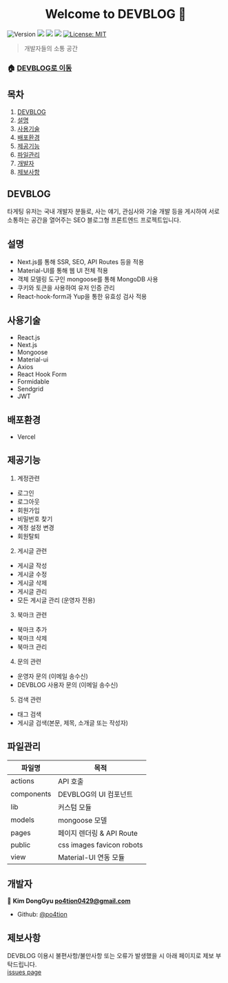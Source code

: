 <h1 align="center">Welcome to DEVBLOG 👋</h1>
<p>
  <img alt="Version" src="https://img.shields.io/badge/version-1.0.0-blue.svg?cacheSeconds=2592000" />
  <img src="https://img.shields.io/badge/yarn-%3E%3D1.22.5-blue.svg" />
  <img src="https://img.shields.io/badge/npm-%3E%3D8.1.0-blue.svg" />
  <img src="https://img.shields.io/badge/node-14.18.1-blue.svg" />
  <a href="#" target="_blank">
    <img alt="License: MIT" src="https://img.shields.io/badge/License-MIT-yellow.svg" />
  </a>
</p>

> 개발자들의 소통 공간

### 🏠 [DEVBLOG로 이동](https://devblog-mu.vercel.app/)

## 목차

1. [DEVBLOG](#DEVBLOG)
2. [설명](#설명)
3. [사용기술](#사용기술)
4. [배포환경](#배포환경)
5. [제공기능](#제공기능)
6. [파일관리](#파일관리)
7. [개발자](#개발자)
8. [제보사항](#제보사항)

## DEVBLOG

타게팅 유저는 국내 개발자 분들로, 사는 얘기, 관심사와 기술 개발 등을 게시하여 서로 소통하는 공간을 열어주는 SEO 블로그형 프론트엔드 프로젝트입니다.

## 설명

- Next.js를 통해 SSR, SEO, API Routes 등을 적용
- Material-UI를 통해 웹 UI 전체 적용
- 객체 모델링 도구인 mongoose를 통해 MongoDB 사용
- 쿠키와 토큰을 사용하여 유저 인증 관리
- React-hook-form과 Yup을 통한 유효성 검사 적용

## 사용기술

- React.js
- Next.js
- Mongoose
- Material-ui
- Axios
- React Hook Form
- Formidable
- Sendgrid
- JWT

## 배포환경

- Vercel

## 제공기능

1. 계정관련

- 로그인
- 로그아웃
- 회원가입
- 비밀번호 찾기
- 계정 설정 변경
- 회원탈퇴

2. 게시글 관련

- 게시글 작성
- 게시글 수정
- 게시글 삭제
- 게시글 관리
- 모든 게시글 관리 (운영자 전용)

3. 북마크 관련

- 북마크 추가
- 북마크 삭제
- 북마크 관리

4. 문의 관련

- 운영자 문의 (이메일 송수신)
- DEVBLOG 사용자 문의 (이메일 송수신)

5. 검색 관련

- 태그 검색
- 게시글 검색(본문, 제목, 소개글 또는 작성자)

## 파일관리

| 파일명     | 목적                      |
| ---------- | ------------------------- |
| actions    | API 호출                  |
| components | DEVBLOG의 UI 컴포넌트     |
| lib        | 커스텀 모듈               |
| models     | mongoose 모델             |
| pages      | 페이지 렌더링 & API Route |
| public     | css images favicon robots |
| view       | Material-UI 연동 모듈     |

## 개발자

👤 **Kim DongGyu <po4tion0429@gmail.com>**

- Github: [@po4tion](https://github.com/po4tion)

## 제보사항

DEVBLOG 이용시 불편사항/불만사항 또는 오류가 발생했을 시 아래 페이지로 제보 부탁드립니다.<br> [issues page](https://github.com/po4tion/devblog/issues)
